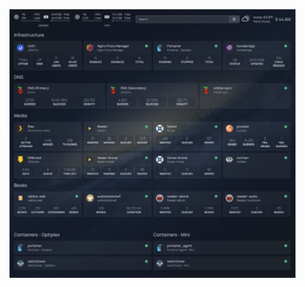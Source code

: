 <img width="863" alt="main" src="https://github.com/WhiskeyTang0F0xtr0t/homepage/blob/main/main/images/Main.png">
